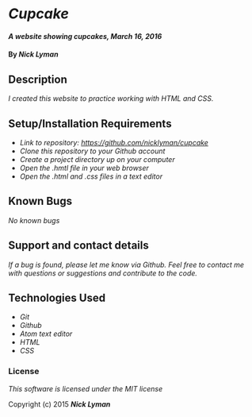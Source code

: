 # _Cupcake_

#### _A website showing cupcakes, March 16, 2016_

#### By _**Nick Lyman**_

## Description

_I created this website to practice working with HTML and CSS._

## Setup/Installation Requirements

* _Link to repository: https://github.com/nicklyman/cupcake_
* _Clone this repository to your Github account_
* _Create a project directory up on your computer_
* _Open the .hmtl file in your web browser_
* _Open the .html and .css files in a text editor_

## Known Bugs

_No known bugs_

## Support and contact details

_If a bug is found, please let me know via Github. Feel free to contact me with questions or suggestions and contribute to the code._

## Technologies Used

* _Git_
* _Github_
* _Atom text editor_
* _HTML_
* _CSS_

### License

*This software is licensed under the MIT license*

Copyright (c) 2015 **_Nick Lyman_**
